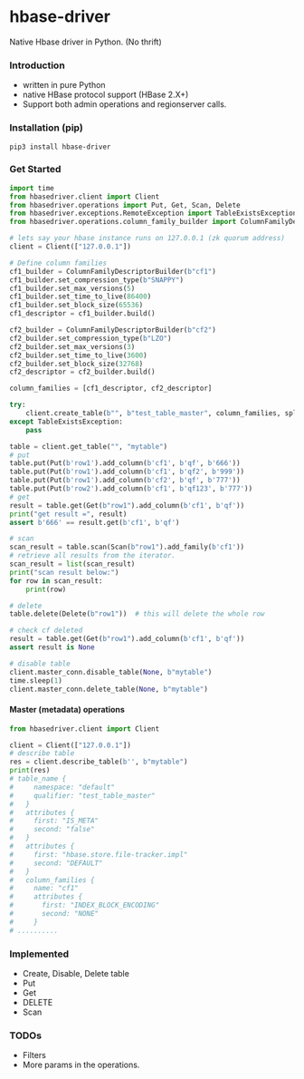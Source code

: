 # hbase-driver

Native Hbase driver in Python. (No thrift)

### Introduction

- written in pure Python
- native HBase protocol support (HBase 2.X+)
- Support both admin operations and regionserver calls.

### Installation (pip)

```
pip3 install hbase-driver
```

### Get Started

```python
import time
from hbasedriver.client import Client
from hbasedriver.operations import Put, Get, Scan, Delete
from hbasedriver.exceptions.RemoteException import TableExistsException
from hbasedriver.operations.column_family_builder import ColumnFamilyDescriptorBuilder

# lets say your hbase instance runs on 127.0.0.1 (zk quorum address)
client = Client(["127.0.0.1"])

# Define column families
cf1_builder = ColumnFamilyDescriptorBuilder(b"cf1")
cf1_builder.set_compression_type(b"SNAPPY")
cf1_builder.set_max_versions(5)
cf1_builder.set_time_to_live(86400)
cf1_builder.set_block_size(65536)
cf1_descriptor = cf1_builder.build()

cf2_builder = ColumnFamilyDescriptorBuilder(b"cf2")
cf2_builder.set_compression_type(b"LZO")
cf2_builder.set_max_versions(3)
cf2_builder.set_time_to_live(3600)
cf2_builder.set_block_size(32768)
cf2_descriptor = cf2_builder.build()

column_families = [cf1_descriptor, cf2_descriptor]

try:
    client.create_table(b"", b"test_table_master", column_families, split_keys=[b"111111", b"222222", b"333333"])
except TableExistsException:
    pass

table = client.get_table("", "mytable")
# put
table.put(Put(b'row1').add_column(b'cf1', b'qf', b'666'))
table.put(Put(b'row1').add_column(b'cf1', b'qf2', b'999'))
table.put(Put(b'row1').add_column(b'cf2', b'qf', b'777'))
table.put(Put(b'row2').add_column(b'cf1', b'qf123', b'777'))
# get
result = table.get(Get(b"row1").add_column(b'cf1', b'qf'))
print("get result =", result)
assert b'666' == result.get(b'cf1', b'qf')

# scan
scan_result = table.scan(Scan(b"row1").add_family(b'cf1'))
# retrieve all results from the iterator.
scan_result = list(scan_result)
print("scan result below:")
for row in scan_result:
    print(row)

# delete
table.delete(Delete(b"row1"))  # this will delete the whole row

# check cf deleted
result = table.get(Get(b"row1").add_column(b'cf1', b'qf'))
assert result is None

# disable table
client.master_conn.disable_table(None, b"mytable")
time.sleep(1)
client.master_conn.delete_table(None, b"mytable")
```

#### Master (metadata) operations

```Python
from hbasedriver.client import Client

client = Client(["127.0.0.1"])
# describe table
res = client.describe_table(b'', b"mytable")
print(res)
# table_name {
#     namespace: "default"
#     qualifier: "test_table_master"
#   }
#   attributes {
#     first: "IS_META"
#     second: "false"
#   }
#   attributes {
#     first: "hbase.store.file-tracker.impl"
#     second: "DEFAULT"
#   }
#   column_families {
#     name: "cf1"
#     attributes {
#       first: "INDEX_BLOCK_ENCODING"
#       second: "NONE"
#     }
# ..........
```

### Implemented

- Create, Disable, Delete table
- Put
- Get
- DELETE
- Scan

### TODOs

- Filters
- More params in the operations. 
